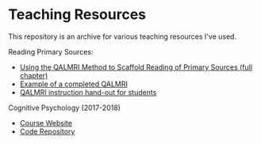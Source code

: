 # Teaching Resources

This repository is an archive for various teaching resources I've used.

Reading Primary Sources:
- [Using the QALMRI Method to Scaffold Reading of Primary Sources (full chapter)](https://github.com/nbrosowsky/teaching-resources/blob/master/QALMRI/2017_BrosowskyParshina.pdf)
- [Example of a completed QALMRI](https://github.com/nbrosowsky/teaching-resources/blob/master/QALMRI/QALMRI-example.pdf)
- [QALMRI instruction hand-out for students](https://github.com/nbrosowsky/teaching-resources/blob/master/QALMRI/QALMRI-instructions.pdf)

Cognitive Psychology (2017-2018)
- [Course Website](https://nbrosowsky.github.io/teaching-resources/course-materials/cognitive-psychology-2017/index.html)
- [Code Repository](https://github.com/nbrosowsky/teaching-resources/tree/master/course-materials/cognitive-psychology-2017)

